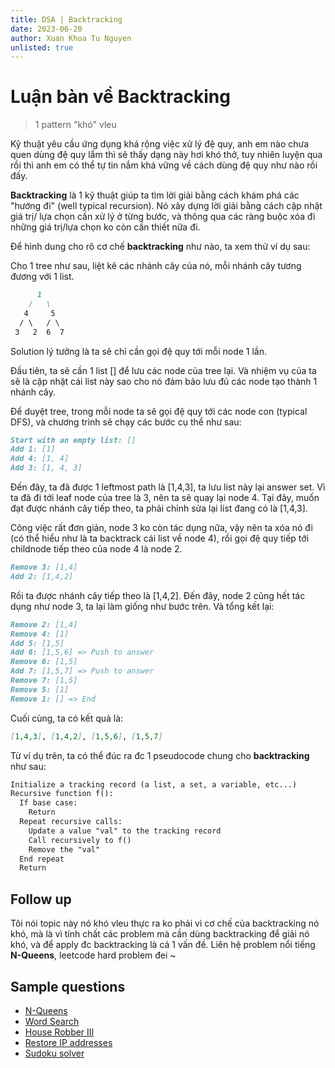 ```yaml
---
title: DSA | Backtracking
date: 2023-06-20
author: Xuan Khoa Tu Nguyen
unlisted: true
---
```


# Luận bàn về Backtracking

> 1 pattern "khó" vleu

Kỹ thuật yêu cầu ứng dụng khá rộng việc xử lý đệ quy, anh em nào chưa quen dùng đệ quy lắm thì sẽ
thấy dạng này hơi khó thở, tuy nhiên luyện qua rồi thì anh em có thể tự tin nắm khá vững về cách
dùng đệ quy như nào rồi đấy.

**Backtracking** là 1 kỹ thuật giúp ta tìm lời giải bằng cách khám phá các "hướng đi" (well typical
recursion). Nó xây dựng lời giải bằng cách cập nhật giá trị/ lựa chọn cần xử lý ở từng bước, và
thông qua các ràng buộc xóa đi những giá trị/lựa chọn ko còn cần thiết nữa đi.

Để hình dung cho rõ cơ chế **backtracking** như nào, ta xem thử ví dụ sau:

Cho 1 tree như sau, liệt kê các nhánh cây của nó, mỗi nhánh cây tương đương với 1 list.

```md
      1
    /   \
   4     5
  / \   / \
 3   2  6  7
```

Solution lý tưởng là ta sẽ chỉ cần gọi đệ quy tới mỗi node 1 lần.

Đầu tiên, ta sẽ cần 1 list [] để lưu các node của tree lại. Và nhiệm vụ của ta sẽ là cập nhật cái
list này sao cho nó đảm bảo lưu đủ các node tạo thành 1 nhánh cây.

Để duyệt tree, trong mỗi node ta sẽ gọi đệ quy tới các node con (typical DFS), và chương trình sẽ
chạy các bước cụ thể như sau:

```md
Start with an empty list: []
Add 1: [1]
Add 4: [1, 4]
Add 3: [1, 4, 3]
```

Đến đây, ta đã được 1 leftmost path là [1,4,3], ta lưu list này lại answer set. Vì ta đã đi tới
leaf node của tree là 3, nên ta sẽ quay lại node 4. Tại đây, muốn đạt được nhánh cây tiếp theo, ta
phải chỉnh sửa lại list đang có là [1,4,3].

Công việc rất đơn giản, node 3 ko còn tác dụng nữa, vậy nên ta xóa nó đi (có thể hiểu như là ta
backtrack cái list về node 4), rồi gọi đệ quy tiếp tới childnode tiếp theo của node 4 là node 2.

```md
Remove 3: [1,4]
Add 2: [1,4,2]
```

Rồi ta được nhánh cây tiếp theo là [1,4,2]. Đến đây, node 2 cũng hết tác dụng như node 3, ta lại
làm giống như bước trên. Và tổng kết lại:

```md
Remove 2: [1,4]
Remove 4: [1]
Add 5: [1,5]
Add 6: [1,5,6] => Push to answer
Remove 6: [1,5]
Add 7: [1,5,7] => Push to answer
Remove 7: [1,5]
Remove 5: [1]
Remove 1: [] => End
```

Cuối cùng, ta có kết quả là:

```md
[1,4,3], [1,4,2], [1,5,6], [1,5,7]
```

Từ ví dụ trên,  ta có thể đúc ra đc 1 pseudocode chung cho **backtracking** như sau:

```md
Initialize a tracking record (a list, a set, a variable, etc...)
Recursive function f():
  If base case:
    Return
  Repeat recursive calls:
    Update a value "val" to the tracking record
    Call recursively to f()
    Remove the "val"
  End repeat
  Return
```

## Follow up

Tôi nói topic này nó khó vleu thực ra ko phải vì cơ chế của backtracking nó khó, mà là vì tính chất
các problem mà cần dùng backtracking để giải nó khó, và để apply đc backtracking là cả 1 vấn đề.
Liên hệ problem nổi tiếng **N-Queens**, leetcode hard problem đei ~

## Sample questions

- [N-Queens](https://leetcode.com/problems/n-queens-ii/)
- [Word Search](https://leetcode.com/problems/word-search/)
- [House Robber III](https://leetcode.com/problems/house-robber-iii/)
- [Restore IP addresses](https://leetcode.com/problems/restore-ip-addresses/)
- [Sudoku solver](https://leetcode.com/problems/sudoku-solver/)
